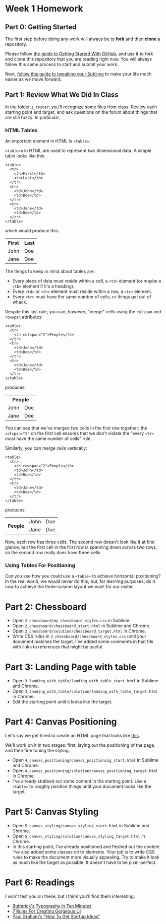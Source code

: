# Week 1 Homework

## Part 0: Getting Started

The first step before doing any work will always be to **fork** and then **clone** a repository.

Please follow [the guide to Getting Started With GitHub](https://gist.github.com/rbetina/22186869342fce3bec6b), and use it to fork and clone this repository that you are reading right now. You will always follow this same process to start and submit your work.

Next, [follow this guide to tweaking your Sublime](https://gist.github.com/rbetina/d07e134223fde2ca4299) to make your life much easier as we move forward.

## Part 1: Review What We Did In Class

In the folder `1_roster`, you'll recognize some files from class. Review each starting point and target, and ask questions on the forum about things that are still fuzzy. In particular,

### HTML Tables

An important element in HTML is `<table>`.

`<table>`s in HTML are used to represent two dimensional data. A simple table looks like this:

    <table>
      <tr>
        <th>First</th>
        <th>Last</th>
      </tr>
      <tr>
        <td>John</td>
        <td>Doe</td>
      </tr>
      <tr>
        <td>Jane</td>
        <td>Doe</td>
      </tr>
    </table>

which would produce this:

<table>
  <tr>
    <th>First</th>
    <th>Last</th>
  </tr>
  <tr>
    <td>John</td>
    <td>Doe</td>
  </tr>
  <tr>
    <td>Jane</td>
    <td>Doe</td>
  </tr>
</table>

The things to keep in mind about tables are:

 - Every piece of data must reside within a cell, a `<td>` element (or maybe a `<th>` element if it's a heading).
 - Every `<td>` or `<th>` element must reside within a row, a `<tr>` element.
 - Every `<tr>` must have the same number of cells, or things get out of whack.

Despite this last rule, you can, however, "merge" cells using the `colspan` and `rowspan` attributes:

    <table>
      <tr>
        <th colspan="2">People</th>
      </tr>
      <tr>
        <td>John</td>
        <td>Doe</td>
      </tr>
      <tr>
        <td>Jane</td>
        <td>Doe</td>
      </tr>
    </table>

produces:

<table>
  <tr>
    <th colspan="2">People</th>
  </tr>
  <tr>
    <td>John</td>
    <td>Doe</td>
  </tr>
  <tr>
    <td>Jane</td>
    <td>Doe</td>
  </tr>
</table>

You can see that we've merged two cells in the first row together; the `colspan="2"` on the first cell ensures that we don't violate the "every `<tr>` must have the same number of cells" rule.

Similarly, you can merge cells vertically:

    <table>
      <tr>
        <th rowspan="2">People</th>
        <td>John</td>
        <td>Doe</td>
      </tr>
      <tr>
        <td>Jane</td>
        <td>Doe</td>
      </tr>
    </table>

produces:

<table>
  <tr>
    <th rowspan="2">People</th>
    <td>John</td>
    <td>Doe</td>
  </tr>
  <tr>
    <td>Jane</td>
    <td>Doe</td>
  </tr>
</table>

Now, each row has three cells. The second row doesn't look like it at first glance, but the first cell in the first row is spanning down across two rows, so the second row really does have three cells.

### Using Tables For Positioning

Can you see how you could use a `<table>` to achieve horizontal positioning? In the real world, we would never do this; but, for learning purposes, do it now to achieve the three-column layout we want for our roster.

# Part 2: Chessboard

 - Open `2_chessboard/my_chessboard_styles.css` in Sublime.
 - Open `2_chessboard/chessboard_start.html` in Sublime and Chrome.
 - Open `2_chessboard/solution/chessboard_target.html` in Chrome.
 - Write CSS rules in `2_chessboard/chessboard_styles.css` until your document matches the target. I've added some comments in that file with links to references that might be useful.
 
# Part 3: Landing Page with table

 - Open `3_landing_with_table/landing_with_table_start.html` in Sublime and Chrome.
 - Open `3_landing_with_table/solution/landing_with_table_target.html` in Chrome.
 - Edit the starting point until it looks like the target.

# Part 4: Canvas Positioning

Let's say we get hired to create an HTML page that looks like [this](https://en.wikipedia.org/wiki/Business_Model_Canvas#/media/File:Business_Model_Canvas.png).

We'll work on it in two stages: first, laying out the positioning of the page, and then fine tuning the styling.

- Open `4_canvas_positioning/canvas_positioning_start.html` in Sublime and Chrome.
- Open `4_canvas_positioning/solution/canvas_positioning_target.html` in Chrome.
- I've already stubbed out some content in the starting point. Use a `<table>` to roughly position things until your document looks like the target.

# Part 5: Canvas Styling

- Open `5_canvas_styling/canvas_styling_start.html` in Sublime and Chrome.
- Open `5_canvas_styling/solution/canvas_styling_target.html` in Chrome.
- In this starting point, I've already positioned and fleshed out the content. I've also added some classes on to elements. Your job is to write CSS rules to make the document more visually appealing. Try to make it look as much like the target as possible. It doesn't have to be pixel-perfect.

# Part 6: Readings

I won't test you on these, but I think you'll find them interesting.

- [Butterick's Typography In Ten Minutes](http://practicaltypography.com/typography-in-ten-minutes.html)
- [7 Rules For Creating Gorgeous UI](https://medium.com/@erikdkennedy/7-rules-for-creating-gorgeous-ui-part-1-559d4e805cda)
- [Paul Graham's "How To Get Startup Ideas"](http://paulgraham.com/startupideas.html)
